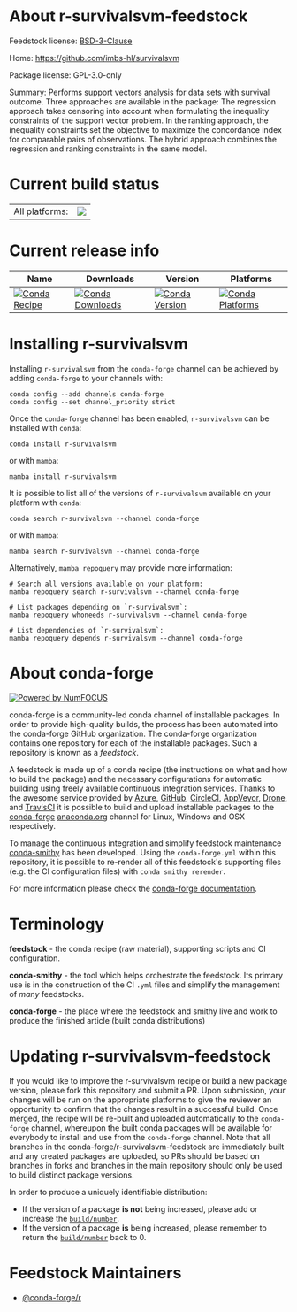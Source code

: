 About r-survivalsvm-feedstock
=============================

Feedstock license: [BSD-3-Clause](https://github.com/conda-forge/r-survivalsvm-feedstock/blob/main/LICENSE.txt)

Home: https://github.com/imbs-hl/survivalsvm

Package license: GPL-3.0-only

Summary: Performs support vectors analysis for data sets with survival outcome. Three approaches are available in the package: The regression approach takes censoring into account when formulating the inequality constraints of the support vector problem. In the ranking approach, the inequality constraints set the objective to maximize the concordance index for comparable pairs of observations. The hybrid approach combines the regression and ranking constraints in the same model.

Current build status
====================


<table><tr><td>All platforms:</td>
    <td>
      <a href="https://dev.azure.com/conda-forge/feedstock-builds/_build/latest?definitionId=9792&branchName=main">
        <img src="https://dev.azure.com/conda-forge/feedstock-builds/_apis/build/status/r-survivalsvm-feedstock?branchName=main">
      </a>
    </td>
  </tr>
</table>

Current release info
====================

| Name | Downloads | Version | Platforms |
| --- | --- | --- | --- |
| [![Conda Recipe](https://img.shields.io/badge/recipe-r--survivalsvm-green.svg)](https://anaconda.org/conda-forge/r-survivalsvm) | [![Conda Downloads](https://img.shields.io/conda/dn/conda-forge/r-survivalsvm.svg)](https://anaconda.org/conda-forge/r-survivalsvm) | [![Conda Version](https://img.shields.io/conda/vn/conda-forge/r-survivalsvm.svg)](https://anaconda.org/conda-forge/r-survivalsvm) | [![Conda Platforms](https://img.shields.io/conda/pn/conda-forge/r-survivalsvm.svg)](https://anaconda.org/conda-forge/r-survivalsvm) |

Installing r-survivalsvm
========================

Installing `r-survivalsvm` from the `conda-forge` channel can be achieved by adding `conda-forge` to your channels with:

```
conda config --add channels conda-forge
conda config --set channel_priority strict
```

Once the `conda-forge` channel has been enabled, `r-survivalsvm` can be installed with `conda`:

```
conda install r-survivalsvm
```

or with `mamba`:

```
mamba install r-survivalsvm
```

It is possible to list all of the versions of `r-survivalsvm` available on your platform with `conda`:

```
conda search r-survivalsvm --channel conda-forge
```

or with `mamba`:

```
mamba search r-survivalsvm --channel conda-forge
```

Alternatively, `mamba repoquery` may provide more information:

```
# Search all versions available on your platform:
mamba repoquery search r-survivalsvm --channel conda-forge

# List packages depending on `r-survivalsvm`:
mamba repoquery whoneeds r-survivalsvm --channel conda-forge

# List dependencies of `r-survivalsvm`:
mamba repoquery depends r-survivalsvm --channel conda-forge
```


About conda-forge
=================

[![Powered by
NumFOCUS](https://img.shields.io/badge/powered%20by-NumFOCUS-orange.svg?style=flat&colorA=E1523D&colorB=007D8A)](https://numfocus.org)

conda-forge is a community-led conda channel of installable packages.
In order to provide high-quality builds, the process has been automated into the
conda-forge GitHub organization. The conda-forge organization contains one repository
for each of the installable packages. Such a repository is known as a *feedstock*.

A feedstock is made up of a conda recipe (the instructions on what and how to build
the package) and the necessary configurations for automatic building using freely
available continuous integration services. Thanks to the awesome service provided by
[Azure](https://azure.microsoft.com/en-us/services/devops/), [GitHub](https://github.com/),
[CircleCI](https://circleci.com/), [AppVeyor](https://www.appveyor.com/),
[Drone](https://cloud.drone.io/welcome), and [TravisCI](https://travis-ci.com/)
it is possible to build and upload installable packages to the
[conda-forge](https://anaconda.org/conda-forge) [anaconda.org](https://anaconda.org/)
channel for Linux, Windows and OSX respectively.

To manage the continuous integration and simplify feedstock maintenance
[conda-smithy](https://github.com/conda-forge/conda-smithy) has been developed.
Using the ``conda-forge.yml`` within this repository, it is possible to re-render all of
this feedstock's supporting files (e.g. the CI configuration files) with ``conda smithy rerender``.

For more information please check the [conda-forge documentation](https://conda-forge.org/docs/).

Terminology
===========

**feedstock** - the conda recipe (raw material), supporting scripts and CI configuration.

**conda-smithy** - the tool which helps orchestrate the feedstock.
                   Its primary use is in the construction of the CI ``.yml`` files
                   and simplify the management of *many* feedstocks.

**conda-forge** - the place where the feedstock and smithy live and work to
                  produce the finished article (built conda distributions)


Updating r-survivalsvm-feedstock
================================

If you would like to improve the r-survivalsvm recipe or build a new
package version, please fork this repository and submit a PR. Upon submission,
your changes will be run on the appropriate platforms to give the reviewer an
opportunity to confirm that the changes result in a successful build. Once
merged, the recipe will be re-built and uploaded automatically to the
`conda-forge` channel, whereupon the built conda packages will be available for
everybody to install and use from the `conda-forge` channel.
Note that all branches in the conda-forge/r-survivalsvm-feedstock are
immediately built and any created packages are uploaded, so PRs should be based
on branches in forks and branches in the main repository should only be used to
build distinct package versions.

In order to produce a uniquely identifiable distribution:
 * If the version of a package **is not** being increased, please add or increase
   the [``build/number``](https://docs.conda.io/projects/conda-build/en/latest/resources/define-metadata.html#build-number-and-string).
 * If the version of a package **is** being increased, please remember to return
   the [``build/number``](https://docs.conda.io/projects/conda-build/en/latest/resources/define-metadata.html#build-number-and-string)
   back to 0.

Feedstock Maintainers
=====================

* [@conda-forge/r](https://github.com/conda-forge/r/)

